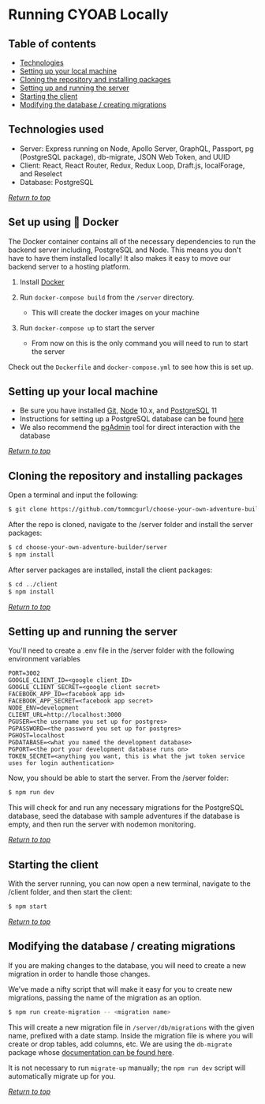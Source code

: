 # Running CYOAB Locally

## Table of contents

- [Technologies](#Technologies-used)
- [Setting up your local machine](#Setting-up-your-local-machine)
- [Cloning the repository and installing packages](#Cloning-the-repository-and-installing-packages)
- [Setting up and running the server](#Setting-up-and-running-the-server)
- [Starting the client](#Starting-the-client)
- [Modifying the database / creating migrations](#Modifying-the-database-/-creating-migrations)

## Technologies used

- Server: Express running on Node, Apollo Server, GraphQL, Passport, pg (PostgreSQL package), db-migrate, JSON Web Token, and UUID
- Client: React, React Router, Redux, Redux Loop, Draft.js, localForage, and Reselect
- Database: PostgreSQL

_[Return to top](#Running-CYOAB-Locally)_

## Set up using 🐳 Docker
The Docker container contains all of the necessary dependencies to run the
backend server including, PostgreSQL and Node. This means you don't have to have
them installed locally! It also makes it easy to move our backend server to a 
hosting platform.

1. Install [Docker](https://docs.docker.com/)

2. Run `docker-compose build` from the `/server` directory.
    - This will create the docker images on your machine

3. Run `docker-compose up` to start the server
    - From now on this is the only command you will need to run to start the server

Check out the `Dockerfile` and `docker-compose.yml` to see how this is set up.

## Setting up your local machine

- Be sure you have installed [Git](https://git-scm.com/downloads), [Node](https://nodejs.org/en/) 10.x, and [PostgreSQL](https://www.postgresql.org/download/) 11
- Instructions for setting up a PostgreSQL database can be found [here](https://www.postgresql.org/docs/11/tutorial-install.html)
- We also recommend the [pgAdmin](https://www.pgadmin.org/download/) tool for direct interaction with the database

_[Return to top](#Running-CYOAB-Locally)_

## Cloning the repository and installing packages

Open a terminal and input the following:

```bash
$ git clone https://github.com/tommcgurl/choose-your-own-adventure-builder.git
```

After the repo is cloned, navigate to the /server folder and install the server packages:

```bash
$ cd choose-your-own-adventure-builder/server
$ npm install
```

After server packages are installed, install the client packages:

```bash
$ cd ../client
$ npm install
```

_[Return to top](#Running-CYOAB-Locally)_

## Setting up and running the server

You'll need to create a .env file in the /server folder with the following environment variables

```
PORT=3002
GOOGLE_CLIENT_ID=<google client ID>
GOOGLE_CLIENT_SECRET=<google client secret>
FACEBOOK_APP_ID=<facebook app id>
FACEBOOK_APP_SECRET=<facebook app secret>
NODE_ENV=development
CLIENT_URL=http://localhost:3000
PGUSER=<the username you set up for postgres>
PGPASSWORD=<the password you set up for postgres>
PGHOST=localhost
PGDATABASE=<what you named the development database>
PGPORT=<the port your development database runs on>
TOKEN_SECRET=<anything you want, this is what the jwt token service uses for login authentication>
```

Now, you should be able to start the server. From the /server folder:

```bash
$ npm run dev
```

This will check for and run any necessary migrations for the PostgreSQL database, seed the database with sample adventures if the database is empty, and then run the server with nodemon monitoring.

_[Return to top](#Running-CYOAB-Locally)_

## Starting the client

With the server running, you can now open a new terminal, navigate to the /client folder, and then start the client:

```bash
$ npm start
```

_[Return to top](#Running-CYOAB-Locally)_

## Modifying the database / creating migrations

If you are making changes to the database, you will need to create a new migration in order to handle those changes.

We've made a nifty script that will make it easy for you to create new migrations, passing the name of the migration as an option.

```bash
$ npm run create-migration -- <migration name>
```

This will create a new migration file in `/server/db/migrations` with the given name, prefixed with a date stamp. Inside the migration file is where you will create or drop tables, add columns, etc. We are using the `db-migrate` package whose [documentation can be found here](https://db-migrate.readthedocs.io/en/latest/API/SQL/).

It is not necessary to run `migrate-up` manually; the `npm run dev` script will automatically migrate up for you.

_[Return to top](#Running-CYOAB-Locally)_
